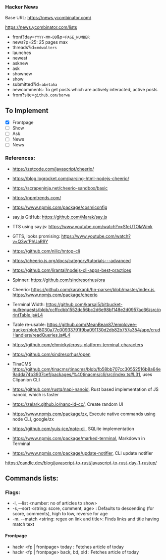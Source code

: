 ### Hacker News

Base URL: https://news.ycombinator.com/

https://news.ycombinator.com/lists

-   front?day=`YYYY-MM-DD`&p=`PAGE_NUMBER`
-   news?p=25: 25 pages max
-   threads?id=`mdwalters`
-   launches
-   newest
-   asknew
-   ask
-   shownew
-   show
-   submitted?id=`abetaha`
-   newcomments: To get posts which are actively interacted, active posts
-   from?site=`github.com/borwe`

## To Implement

- [x] Frontpage
- [ ] Show
- [ ] Ask
- [ ] News
- [ ] News

### References:

-   https://zetcode.com/javascript/cheerio/
-   https://blog.logrocket.com/parsing-html-nodejs-cheerio/
-   https://scrapeninja.net/cheerio-sandbox/basic
-   https://npmtrends.com/
-   https://www.npmjs.com/package/cosmiconfig
-   say.js GitHub: https://github.com/Marak/say.js
-   TTS using say.js: https://www.youtube.com/watch?v=SfeUTOlaWmk
-   GTTS, looks promising: https://www.youtube.com/watch?v=Q3wfPhUaR9Y
-   https://github.com/nilic/hntop-cli
-   https://cheerio.js.org/docs/category/tutorials---advanced
-   https://github.com/lirantal/nodejs-cli-apps-best-practices
-   Spinner: https://github.com/sindresorhus/ora
-   Cheerio: https://github.com/karakanb/hn-parser/blob/master/index.js, https://www.npmjs.com/package/cheerio
-   Terminal Width: https://github.com/karsai5/bitbucket-pullrequests/blob/ccffcdbb1552dc56bc2d6e98bf148e2d0957ac66/src/printTable.js#L4
-   Table re-usable: https://github.com/MeanBean87/employee-tracker/blob/8030a77c00933791f9ba091130d2db82b757a354/app/crudHandlers/readQueries.js#L4
-   https://github.com/ehmicky/cross-platform-terminal-characters
-   https://github.com/sindresorhus/open
-   TinaCMS https://github.com/tinacms/tinacms/blob/fb58bb707cc30552516b8a64e9adda74b3937cef/packages/%40tinacms/cli/src/index.ts#L31, uses Clipanion CLI
-   https://github.com/rustq/napi-nanoid, Rust based implementation of JS nanoid, which is faster
-   https://zelark.github.io/nano-id-cc/, Create random UI

- https://www.npmjs.com/package/zx, Execute native commands using node CLI, google/zx
- https://github.com/yuis-ice/note-cli, SQLite implementation
- https://www.npmjs.com/package/marked-terminal, Markdown in Terminal
- https://www.npmjs.com/package/update-notifier, CLI update notifier

https://candle.dev/blog/javascript-to-rust/javascript-to-rust-day-1-rustup/

## Commands lists:

### Flags: 

- -l, --list <number: no of articles to show>
- -s,--sort <string: score, comment, age> : Defaults to descending (for score, comments), high to low, reverse for age
- -m. --match <string: regex on link and title>: Finds links and title having match text

#### Frontpage

- hackr <fp | frontpage> today : Fetches article of today
- hackr <fp | frontpage> back, bd, old : Fetches article of today